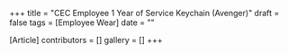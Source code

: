 +++
title = "CEC Employee 1 Year of Service Keychain (Avenger)"
draft = false
tags = [Employee Wear]
date = ""

[Article]
contributors = []
gallery = []
+++